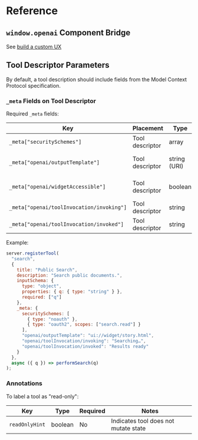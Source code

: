 # Reference

## `window.openai` Component Bridge

See [build a custom UX](/apps-sdk/build/custom-ux)

## Tool Descriptor Parameters

By default, a tool description should include fields from the Model Context Protocol specification.

### `_meta` Fields on Tool Descriptor

Required `_meta` fields:

| Key | Placement | Type | Limits | Purpose |
|-----|-----------|------|--------|---------|
| `_meta["securitySchemes"]` | Tool descriptor | array | — | Back-compat mirror for clients |
| `_meta["openai/outputTemplate"]` | Tool descriptor | string (URI) | — | Resource URI for component HTML template |
| `_meta["openai/widgetAccessible"]` | Tool descriptor | boolean | default `false` | Allow component→tool calls |
| `_meta["openai/toolInvocation/invoking"]` | Tool descriptor | string | ≤ 64 chars | Status text while tool runs |
| `_meta["openai/toolInvocation/invoked"]` | Tool descriptor | string | ≤ 64 chars | Status text after tool completes |

Example:

```javascript
server.registerTool(
  "search",
  {
    title: "Public Search",
    description: "Search public documents.",
    inputSchema: {
      type: "object",
      properties: { q: { type: "string" } },
      required: ["q"]
    },
    _meta: {
      securitySchemes: [
        { type: "noauth" },
        { type: "oauth2", scopes: ["search.read"] }
      ],
      "openai/outputTemplate": "ui://widget/story.html",
      "openai/toolInvocation/invoking": "Searching…",
      "openai/toolInvocation/invoked": "Results ready"
    }
  },
  async ({ q }) => performSearch(q)
);
```

### Annotations

To label a tool as "read-only":

| Key | Type | Required | Notes |
|-----|------|----------|-------|
| `readOnlyHint` | boolean | No | Indicates tool does not mutate state |
